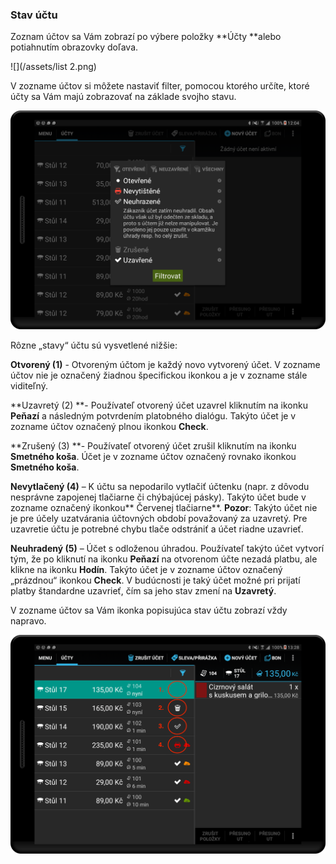 ### Stav účtu

Zoznam účtov sa Vám zobrazí po výbere položky **Účty **alebo potiahnutím obrazovky doľava.

![](/assets/list 2.png)

V zozname účtov si môžete nastaviť filter, pomocou ktorého určíte, ktoré účty sa Vám majú zobrazovať na základe svojho stavu.

![](/assets/filter.png)

Rôzne „stavy“ účtu sú vysvetlené nižšie:

**Otvorený \(1\)** - Otvoreným účtom je každý novo vytvorený účet. V zozname účtov nie je označený žiadnou špecifickou ikonkou a je v zozname stále viditeľný.

**Uzavretý \(2\) **- Používateľ otvorený účet uzavrel kliknutím na ikonku **Peňazí** a následným potvrdením platobného dialógu. Takýto účet je v zozname účtov označený plnou ikonkou **Check**.

**Zrušený \(3\) **- Používateľ otvorený účet zrušil kliknutím na ikonku **Smetného koša**. Účet je v zozname účtov označený rovnako ikonkou **Smetného koša**.

**Nevytlačený \(4\)** – K účtu sa nepodarilo vytlačiť účtenku \(napr. z dôvodu nesprávne zapojenej tlačiarne či chýbajúcej pásky\). Takýto účet bude v zozname označený ikonkou** Červenej tlačiarne**. **Pozor**: Takýto účet nie je pre účely uzatvárania účtovných období považovaný za uzavretý. Pre uzavretie účtu je potrebné chybu tlače odstrániť a účet riadne uzavrieť.

**Neuhradený \(5\)** – Účet s odloženou úhradou. Používateľ takýto účet vytvorí tým, že po kliknutí na ikonku **Peňazí** na otvorenom účte nezadá platbu, ale klikne na ikonku **Hodín**. Takýto účet je v zozname účtov označený „prázdnou“ ikonkou **Check**. V budúcnosti je taký účet možné pri prijatí platby štandardne uzavrieť, čím sa jeho stav zmení na **Uzavretý**.

V zozname účtov sa Vám ikonka popisujúca stav účtu zobrazí vždy napravo.

![](/assets/state.png)

